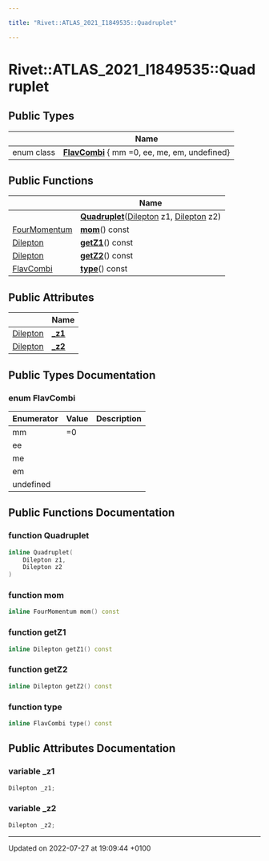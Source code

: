 ```yaml
---

title: "Rivet::ATLAS_2021_I1849535::Quadruplet"

---
```


# Rivet::ATLAS_2021_I1849535::Quadruplet





## Public Types

|                | Name           |
| -------------- | -------------- |
| enum class| **[FlavCombi](http://example.org/classes/structrivet_1_1atlas__2021__i1849535_1_1quadruplet/#enum-flavcombi)** { mm =0, ee, me, em, undefined} |

## Public Functions

|                | Name           |
| -------------- | -------------- |
| | **[Quadruplet](http://example.org/classes/structrivet_1_1atlas__2021__i1849535_1_1quadruplet/#function-quadruplet)**(<a href="http://example.org/classes/structrivet_1_1atlas__2021__i1849535_1_1dilepton/">Dilepton</a> z1, <a href="http://example.org/classes/structrivet_1_1atlas__2021__i1849535_1_1dilepton/">Dilepton</a> z2) |
| <a href="http://example.org/classes/classrivet_1_1fourmomentum/">FourMomentum</a> | **[mom](http://example.org/classes/structrivet_1_1atlas__2021__i1849535_1_1quadruplet/#function-mom)**() const |
| <a href="http://example.org/classes/structrivet_1_1atlas__2021__i1849535_1_1dilepton/">Dilepton</a> | **[getZ1](http://example.org/classes/structrivet_1_1atlas__2021__i1849535_1_1quadruplet/#function-getz1)**() const |
| <a href="http://example.org/classes/structrivet_1_1atlas__2021__i1849535_1_1dilepton/">Dilepton</a> | **[getZ2](http://example.org/classes/structrivet_1_1atlas__2021__i1849535_1_1quadruplet/#function-getz2)**() const |
| <a href="http://example.org/classes/structrivet_1_1atlas__2021__i1849535_1_1quadruplet/#enum-flavcombi">FlavCombi</a> | **[type](http://example.org/classes/structrivet_1_1atlas__2021__i1849535_1_1quadruplet/#function-type)**() const |

## Public Attributes

|                | Name           |
| -------------- | -------------- |
| <a href="http://example.org/classes/structrivet_1_1atlas__2021__i1849535_1_1dilepton/">Dilepton</a> | **[_z1](http://example.org/classes/structrivet_1_1atlas__2021__i1849535_1_1quadruplet/#variable--z1)**  |
| <a href="http://example.org/classes/structrivet_1_1atlas__2021__i1849535_1_1dilepton/">Dilepton</a> | **[_z2](http://example.org/classes/structrivet_1_1atlas__2021__i1849535_1_1quadruplet/#variable--z2)**  |

## Public Types Documentation

### enum FlavCombi

| Enumerator | Value | Description |
| ---------- | ----- | ----------- |
| mm | =0|   |
| ee | |   |
| me | |   |
| em | |   |
| undefined | |   |




## Public Functions Documentation

### function Quadruplet

```cpp
inline Quadruplet(
    Dilepton z1,
    Dilepton z2
)
```


### function mom

```cpp
inline FourMomentum mom() const
```


### function getZ1

```cpp
inline Dilepton getZ1() const
```


### function getZ2

```cpp
inline Dilepton getZ2() const
```


### function type

```cpp
inline FlavCombi type() const
```


## Public Attributes Documentation

### variable _z1

```cpp
Dilepton _z1;
```


### variable _z2

```cpp
Dilepton _z2;
```


-------------------------------

Updated on 2022-07-27 at 19:09:44 +0100